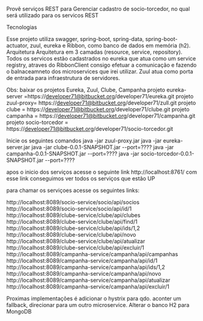 Provê serviços REST para Gerenciar cadastro de socio-torcedor, no qual será utilizado para os servicos REST 

Tecnologias

Esse projeto utiliza swagger, spring-boot, spring-data, spring-boot-actuator, zuul, eureka e Ribbon,  como banco de dados em memória (h2). Arquitetura Arquitetura em 3 camadas (resource, service, repository). 
Todos os servicos estão cadastrados no eureka que atua como um service registry, atraves do RibbonClient consigo efetuar a comunicação e fazendo o balnaceamneto dos microservices que irei utilizar. Zuul atua como porta de entrada para infraestrutura de servidores.



Obs: baixar os projetos Eureka, Zuul, Clube, Campanha
projeto eureka-server =https://developer71@bitbucket.org/developer71/eureka.git
projeto zuul-proxy= https://developer71@bitbucket.org/developer71/zull.git
projeto clube = https://developer71@bitbucket.org/developer71/clube.git
projeto campanha = https://developer71@bitbucket.org/developer71/campanha.git
projeto socio-torcedor = https://developer71@bitbucket.org/developer71/socio-torcedor.git

Inicie os seguintes comandos
java -jar zuul-proxy.jar
java -jar eureka-server.jar
java -jar clube-0.0.1-SNAPSHOT.jar --port=????
java -jar campanha-0.0.1-SNAPSHOT.jar --port=????
java -jar socio-torcedor-0.0.1-SNAPSHOT.jar --port=????

apos o inicio dos serviços
acesse o seguinte link
http://localhost:8761/
com esse link conseguimos ver todos os serviços que estão UP

para chamar os serviçoes acesse os seguintes links:

http://localhost:8089/socio-service/socio/api/socios
http://localhost:8089/socio-service/socio/api/id/1
http://localhost:8089/clube-service/clube/api/clubes
http://localhost:8089/clube-service/clube/api/find/1
http://localhost:8089/clube-service/clube/api/ids/1,2
http://localhost:8089/clube-service/clube/api/novo
http://localhost:8089/clube-service/clube/api/atualizar
http://localhost:8089/clube-service/clube/api/excluir/1
http://localhost:8089/campanha-service/campanha/api/campanhas
http://localhost:8089/campanha-service/campanha/api/id/1
http://localhost:8089/campanha-service/campanha/api/ids/1,2
http://localhost:8089/campanha-service/campanha/api/novo
http://localhost:8089/campanha-service/campanha/api/atualizar
http://localhost:8089/campanha-service/campanha/api/excluir/1


Proximas implementações é adicionar o hystrix para qdo. aconter um fallback, direcionar para um outro microservice.
Alterar o banco H2 para MongoDB
